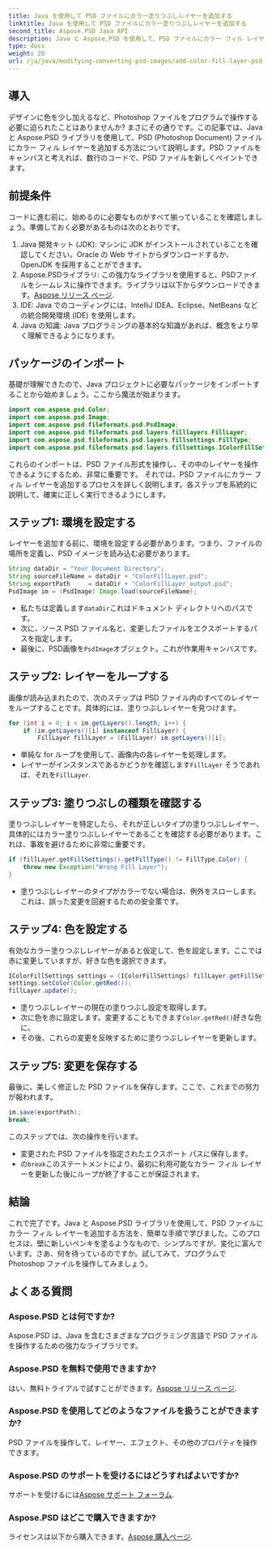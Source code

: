 ```yaml
---
title: Java を使用して PSD ファイルにカラー塗りつぶしレイヤーを追加する
linktitle: Java を使用して PSD ファイルにカラー塗りつぶしレイヤーを追加する
second_title: Aspose.PSD Java API
description: Java と Aspose.PSD を使用して、PSD ファイルにカラー フィル レイヤーを簡単に追加する方法を学びます。ステップ バイ ステップのチュートリアルに従って、より迅速にデザインを作成してください。
type: docs
weight: 20
url: /ja/java/modifying-converting-psd-images/add-color-fill-layer-psd-files/
---
```

## 導入
デザインに色を少し加えるなど、Photoshop ファイルをプログラムで操作する必要に迫られたことはありませんか? まさにその通りです。この記事では、Java と Aspose.PSD ライブラリを使用して、PSD (Photoshop Document) ファイルにカラー フィル レイヤーを追加する方法について説明します。PSD ファイルをキャンバスと考えれば、数行のコードで、PSD ファイルを新しくペイントできます。
## 前提条件
コードに進む前に、始めるのに必要なものがすべて揃っていることを確認しましょう。準備しておく必要があるものは次のとおりです。
1. Java 開発キット (JDK): マシンに JDK がインストールされていることを確認してください。Oracle の Web サイトからダウンロードするか、OpenJDK を採用することができます。
2.  Aspose.PSDライブラリ: この強力なライブラリを使用すると、PSDファイルをシームレスに操作できます。ライブラリは以下からダウンロードできます。[Aspose リリース ページ](https://releases.aspose.com/psd/java/).
3. IDE: Java でのコーディングには、IntelliJ IDEA、Eclipse、NetBeans などの統合開発環境 (IDE) を使用します。
4. Java の知識: Java プログラミングの基本的な知識があれば、概念をより早く理解できるようになります。
## パッケージのインポート
基礎が理解できたので、Java プロジェクトに必要なパッケージをインポートすることから始めましょう。ここから魔法が始まります。 
```java
import com.aspose.psd.Color;
import com.aspose.psd.Image;
import com.aspose.psd.fileformats.psd.PsdImage;
import com.aspose.psd.fileformats.psd.layers.filllayers.FillLayer;
import com.aspose.psd.fileformats.psd.layers.fillsettings.FillType;
import com.aspose.psd.fileformats.psd.layers.fillsettings.IColorFillSettings;
```
これらのインポートは、PSD ファイル形式を操作し、その中のレイヤーを操作できるようにするため、非常に重要です。
それでは、PSD ファイルにカラー フィル レイヤーを追加するプロセスを詳しく説明します。各ステップを系統的に説明して、確実に正しく実行できるようにします。
## ステップ1: 環境を設定する
レイヤーを追加する前に、環境を設定する必要があります。つまり、ファイルの場所を定義し、PSD イメージを読み込む必要があります。 
```java
String dataDir = "Your Document Directory";
String sourceFileName = dataDir + "ColorFillLayer.psd";
String exportPath     = dataDir + "ColorFillLayer_output.psd";
PsdImage im = (PsdImage) Image.load(sourceFileName);
```
- 私たちは定義します`dataDir`これはドキュメント ディレクトリへのパスです。
- 次に、ソース PSD ファイル名と、変更したファイルをエクスポートするパスを指定します。
- 最後に、PSD画像を`PsdImage`オブジェクト。これが作業用キャンバスです。
## ステップ2: レイヤーをループする
画像が読み込まれたので、次のステップは PSD ファイル内のすべてのレイヤーをループすることです。具体的には、塗りつぶしレイヤーを見つけます。
```java
for (int i = 0; i < im.getLayers().length; i++) {
    if (im.getLayers()[i] instanceof FillLayer) {
        FillLayer fillLayer = (FillLayer) im.getLayers()[i];
```
- 単純な for ループを使用して、画像内の各レイヤーを処理します。
- レイヤーがインスタンスであるかどうかを確認します`FillLayer` そうであれば、それを`FillLayer`.
## ステップ3: 塗りつぶしの種類を確認する
塗りつぶしレイヤーを特定したら、それが正しいタイプの塗りつぶしレイヤー、具体的にはカラー塗りつぶしレイヤーであることを確認する必要があります。これは、事故を避けるために非常に重要です。
```java
if (fillLayer.getFillSettings().getFillType() != FillType.Color) {
    throw new Exception("Wrong Fill Layer");
}
```
- 塗りつぶしレイヤーのタイプがカラーでない場合は、例外をスローします。これは、誤った変更を回避するための安全策です。
## ステップ4: 色を設定する
有効なカラー塗りつぶしレイヤーがあると仮定して、色を設定します。ここでは赤に変更していますが、好きな色を選択できます。
```java
IColorFillSettings settings = (IColorFillSettings) fillLayer.getFillSettings();
settings.setColor(Color.getRed());
fillLayer.update();
```
- 塗りつぶしレイヤーの現在の塗りつぶし設定を取得します。
- 次に色を赤に設定します。変更することもできます`Color.getRed()`好きな色に。
- その後、これらの変更を反映するために塗りつぶしレイヤーを更新します。
## ステップ5: 変更を保存する
最後に、美しく修正した PSD ファイルを保存します。ここで、これまでの努力が報われます。
```java
im.save(exportPath);
break;
```
このステップでは、次の操作を行います。
- 変更された PSD ファイルを指定されたエクスポート パスに保存します。
- の`break`このステートメントにより、最初に利用可能なカラー フィル レイヤーを更新した後にループが終了することが保証されます。
## 結論
これで完了です。Java と Aspose.PSD ライブラリを使用して、PSD ファイルにカラー フィル レイヤーを追加する方法を、簡単な手順で学びました。このプロセスは、壁に新しいペンキを塗るようなもので、シンプルですが、変化に富んでいます。さあ、何を待っているのですか。試してみて、プログラムで Photoshop ファイルを操作してみましょう。
## よくある質問
### Aspose.PSD とは何ですか?  
Aspose.PSD は、Java を含むさまざまなプログラミング言語で PSD ファイルを操作するための強力なライブラリです。
### Aspose.PSD を無料で使用できますか?  
はい、無料トライアルで試すことができます。[Aspose リリース ページ](https://releases.aspose.com/).
### Aspose.PSD を使用してどのようなファイルを扱うことができますか?  
PSD ファイルを操作して、レイヤー、エフェクト、その他のプロパティを操作できます。
### Aspose.PSD のサポートを受けるにはどうすればよいですか?  
サポートを受けるには[Aspose サポート フォーラム](https://forum.aspose.com/c/psd/34).
### Aspose.PSD はどこで購入できますか?  
ライセンスは以下から購入できます。[Aspose 購入ページ](https://purchase.aspose.com/buy).